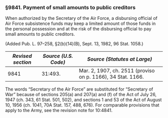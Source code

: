 ### §9841. Payment of small amounts to public creditors ###

When authorized by the Secretary of the Air Force, a disbursing official of Air Force subsistence funds may keep a limited amount of those funds in the personal possession and at the risk of the disbursing official to pay small amounts to public creditors.

(Added Pub. L. 97–258, §2(b)(14)(B), Sept. 13, 1982, 96 Stat. 1058.)

|*Revised section*|*Source (U.S. Code)*|               *Source (Statutes at Large)*                |
|-----------------|--------------------|-----------------------------------------------------------|
|      9841       |      31:493.       |Mar. 2, 1907, ch. 2511 (proviso on p. 1166), 34 Stat. 1166.|

The words “Secretary of the Air Force” are substituted for “Secretary of War” because of sections 205(a) and 207(a) and (f) of the Act of July 26, 1947 (ch. 343, 61 Stat. 501, 502), and sections 1 and 53 of the Act of August 10, 1956 (ch. 1041, 70A Stat. 157, 488, 676). For comparable provisions that apply to the Army, see the revision note for 10:4841.